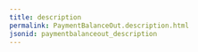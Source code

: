 ```yaml
---
title: description
permalink: PaymentBalanceOut.description.html
jsonid: paymentbalanceout_description
---
```

